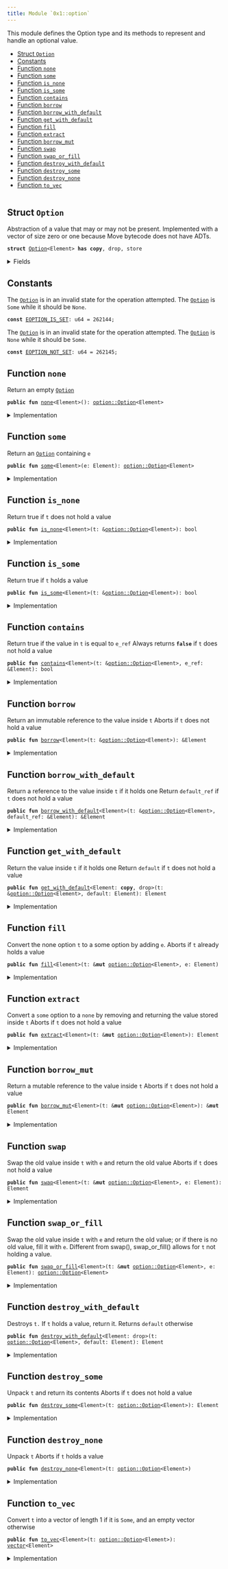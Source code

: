 ```yaml
---
title: Module `0x1::option`
---
```


This module defines the Option type and its methods to represent and handle an optional value.


-  [Struct `Option`](#0x1_option_Option)
-  [Constants](#@Constants_0)
-  [Function `none`](#0x1_option_none)
-  [Function `some`](#0x1_option_some)
-  [Function `is_none`](#0x1_option_is_none)
-  [Function `is_some`](#0x1_option_is_some)
-  [Function `contains`](#0x1_option_contains)
-  [Function `borrow`](#0x1_option_borrow)
-  [Function `borrow_with_default`](#0x1_option_borrow_with_default)
-  [Function `get_with_default`](#0x1_option_get_with_default)
-  [Function `fill`](#0x1_option_fill)
-  [Function `extract`](#0x1_option_extract)
-  [Function `borrow_mut`](#0x1_option_borrow_mut)
-  [Function `swap`](#0x1_option_swap)
-  [Function `swap_or_fill`](#0x1_option_swap_or_fill)
-  [Function `destroy_with_default`](#0x1_option_destroy_with_default)
-  [Function `destroy_some`](#0x1_option_destroy_some)
-  [Function `destroy_none`](#0x1_option_destroy_none)
-  [Function `to_vec`](#0x1_option_to_vec)


<pre><code></code></pre>



<a name="0x1_option_Option"></a>

## Struct `Option`

Abstraction of a value that may or may not be present. Implemented with a vector of size
zero or one because Move bytecode does not have ADTs.


<pre><code><b>struct</b> <a href="../move-stdlib/option.md#0x1_option_Option">Option</a>&lt;Element&gt; <b>has</b> <b>copy</b>, drop, store
</code></pre>



<details>
<summary>Fields</summary>


<dl>
<dt>
<code>vec: <a href="../move-stdlib/vector.md#0x1_vector">vector</a>&lt;Element&gt;</code>
</dt>
<dd>

</dd>
</dl>


</details>

<a name="@Constants_0"></a>

## Constants


<a name="0x1_option_EOPTION_IS_SET"></a>

The <code><a href="../move-stdlib/option.md#0x1_option_Option">Option</a></code> is in an invalid state for the operation attempted.
The <code><a href="../move-stdlib/option.md#0x1_option_Option">Option</a></code> is <code>Some</code> while it should be <code>None</code>.


<pre><code><b>const</b> <a href="../move-stdlib/option.md#0x1_option_EOPTION_IS_SET">EOPTION_IS_SET</a>: u64 = 262144;
</code></pre>



<a name="0x1_option_EOPTION_NOT_SET"></a>

The <code><a href="../move-stdlib/option.md#0x1_option_Option">Option</a></code> is in an invalid state for the operation attempted.
The <code><a href="../move-stdlib/option.md#0x1_option_Option">Option</a></code> is <code>None</code> while it should be <code>Some</code>.


<pre><code><b>const</b> <a href="../move-stdlib/option.md#0x1_option_EOPTION_NOT_SET">EOPTION_NOT_SET</a>: u64 = 262145;
</code></pre>



<a name="0x1_option_none"></a>

## Function `none`

Return an empty <code><a href="../move-stdlib/option.md#0x1_option_Option">Option</a></code>


<pre><code><b>public</b> <b>fun</b> <a href="../move-stdlib/option.md#0x1_option_none">none</a>&lt;Element&gt;(): <a href="../move-stdlib/option.md#0x1_option_Option">option::Option</a>&lt;Element&gt;
</code></pre>



<details>
<summary>Implementation</summary>


<pre><code><b>public</b> <b>fun</b> <a href="../move-stdlib/option.md#0x1_option_none">none</a>&lt;Element&gt;(): <a href="../move-stdlib/option.md#0x1_option_Option">Option</a>&lt;Element&gt; {
    <a href="../move-stdlib/option.md#0x1_option_Option">Option</a> { vec: <a href="../move-stdlib/vector.md#0x1_vector_empty">vector::empty</a>() }
}
</code></pre>



</details>

<a name="0x1_option_some"></a>

## Function `some`

Return an <code><a href="../move-stdlib/option.md#0x1_option_Option">Option</a></code> containing <code>e</code>


<pre><code><b>public</b> <b>fun</b> <a href="../move-stdlib/option.md#0x1_option_some">some</a>&lt;Element&gt;(e: Element): <a href="../move-stdlib/option.md#0x1_option_Option">option::Option</a>&lt;Element&gt;
</code></pre>



<details>
<summary>Implementation</summary>


<pre><code><b>public</b> <b>fun</b> <a href="../move-stdlib/option.md#0x1_option_some">some</a>&lt;Element&gt;(e: Element): <a href="../move-stdlib/option.md#0x1_option_Option">Option</a>&lt;Element&gt; {
    <a href="../move-stdlib/option.md#0x1_option_Option">Option</a> { vec: <a href="../move-stdlib/vector.md#0x1_vector_singleton">vector::singleton</a>(e) }
}
</code></pre>



</details>

<a name="0x1_option_is_none"></a>

## Function `is_none`

Return true if <code>t</code> does not hold a value


<pre><code><b>public</b> <b>fun</b> <a href="../move-stdlib/option.md#0x1_option_is_none">is_none</a>&lt;Element&gt;(t: &<a href="../move-stdlib/option.md#0x1_option_Option">option::Option</a>&lt;Element&gt;): bool
</code></pre>



<details>
<summary>Implementation</summary>


<pre><code><b>public</b> <b>fun</b> <a href="../move-stdlib/option.md#0x1_option_is_none">is_none</a>&lt;Element&gt;(t: &<a href="../move-stdlib/option.md#0x1_option_Option">Option</a>&lt;Element&gt;): bool {
    t.vec.is_empty()
}
</code></pre>



</details>

<a name="0x1_option_is_some"></a>

## Function `is_some`

Return true if <code>t</code> holds a value


<pre><code><b>public</b> <b>fun</b> <a href="../move-stdlib/option.md#0x1_option_is_some">is_some</a>&lt;Element&gt;(t: &<a href="../move-stdlib/option.md#0x1_option_Option">option::Option</a>&lt;Element&gt;): bool
</code></pre>



<details>
<summary>Implementation</summary>


<pre><code><b>public</b> <b>fun</b> <a href="../move-stdlib/option.md#0x1_option_is_some">is_some</a>&lt;Element&gt;(t: &<a href="../move-stdlib/option.md#0x1_option_Option">Option</a>&lt;Element&gt;): bool {
    !t.vec.is_empty()
}
</code></pre>



</details>

<a name="0x1_option_contains"></a>

## Function `contains`

Return true if the value in <code>t</code> is equal to <code>e_ref</code>
Always returns <code><b>false</b></code> if <code>t</code> does not hold a value


<pre><code><b>public</b> <b>fun</b> <a href="../move-stdlib/option.md#0x1_option_contains">contains</a>&lt;Element&gt;(t: &<a href="../move-stdlib/option.md#0x1_option_Option">option::Option</a>&lt;Element&gt;, e_ref: &Element): bool
</code></pre>



<details>
<summary>Implementation</summary>


<pre><code><b>public</b> <b>fun</b> <a href="../move-stdlib/option.md#0x1_option_contains">contains</a>&lt;Element&gt;(t: &<a href="../move-stdlib/option.md#0x1_option_Option">Option</a>&lt;Element&gt;, e_ref: &Element): bool {
    t.vec.<a href="../move-stdlib/option.md#0x1_option_contains">contains</a>(e_ref)
}
</code></pre>



</details>

<a name="0x1_option_borrow"></a>

## Function `borrow`

Return an immutable reference to the value inside <code>t</code>
Aborts if <code>t</code> does not hold a value


<pre><code><b>public</b> <b>fun</b> <a href="../move-stdlib/option.md#0x1_option_borrow">borrow</a>&lt;Element&gt;(t: &<a href="../move-stdlib/option.md#0x1_option_Option">option::Option</a>&lt;Element&gt;): &Element
</code></pre>



<details>
<summary>Implementation</summary>


<pre><code><b>public</b> <b>fun</b> <a href="../move-stdlib/option.md#0x1_option_borrow">borrow</a>&lt;Element&gt;(t: &<a href="../move-stdlib/option.md#0x1_option_Option">Option</a>&lt;Element&gt;): &Element {
    <b>assert</b>!(t.<a href="../move-stdlib/option.md#0x1_option_is_some">is_some</a>(), <a href="../move-stdlib/option.md#0x1_option_EOPTION_NOT_SET">EOPTION_NOT_SET</a>);
    &t.vec[0]
}
</code></pre>



</details>

<a name="0x1_option_borrow_with_default"></a>

## Function `borrow_with_default`

Return a reference to the value inside <code>t</code> if it holds one
Return <code>default_ref</code> if <code>t</code> does not hold a value


<pre><code><b>public</b> <b>fun</b> <a href="../move-stdlib/option.md#0x1_option_borrow_with_default">borrow_with_default</a>&lt;Element&gt;(t: &<a href="../move-stdlib/option.md#0x1_option_Option">option::Option</a>&lt;Element&gt;, default_ref: &Element): &Element
</code></pre>



<details>
<summary>Implementation</summary>


<pre><code><b>public</b> <b>fun</b> <a href="../move-stdlib/option.md#0x1_option_borrow_with_default">borrow_with_default</a>&lt;Element&gt;(t: &<a href="../move-stdlib/option.md#0x1_option_Option">Option</a>&lt;Element&gt;, default_ref: &Element): &Element {
    <b>let</b> vec_ref = &t.vec;
    <b>if</b> (vec_ref.is_empty()) default_ref
    <b>else</b> &vec_ref[0]
}
</code></pre>



</details>

<a name="0x1_option_get_with_default"></a>

## Function `get_with_default`

Return the value inside <code>t</code> if it holds one
Return <code>default</code> if <code>t</code> does not hold a value


<pre><code><b>public</b> <b>fun</b> <a href="../move-stdlib/option.md#0x1_option_get_with_default">get_with_default</a>&lt;Element: <b>copy</b>, drop&gt;(t: &<a href="../move-stdlib/option.md#0x1_option_Option">option::Option</a>&lt;Element&gt;, default: Element): Element
</code></pre>



<details>
<summary>Implementation</summary>


<pre><code><b>public</b> <b>fun</b> <a href="../move-stdlib/option.md#0x1_option_get_with_default">get_with_default</a>&lt;Element: <b>copy</b> + drop&gt;(t: &<a href="../move-stdlib/option.md#0x1_option_Option">Option</a>&lt;Element&gt;, default: Element): Element {
    <b>let</b> vec_ref = &t.vec;
    <b>if</b> (vec_ref.is_empty()) default
    <b>else</b> vec_ref[0]
}
</code></pre>



</details>

<a name="0x1_option_fill"></a>

## Function `fill`

Convert the none option <code>t</code> to a some option by adding <code>e</code>.
Aborts if <code>t</code> already holds a value


<pre><code><b>public</b> <b>fun</b> <a href="../move-stdlib/option.md#0x1_option_fill">fill</a>&lt;Element&gt;(t: &<b>mut</b> <a href="../move-stdlib/option.md#0x1_option_Option">option::Option</a>&lt;Element&gt;, e: Element)
</code></pre>



<details>
<summary>Implementation</summary>


<pre><code><b>public</b> <b>fun</b> <a href="../move-stdlib/option.md#0x1_option_fill">fill</a>&lt;Element&gt;(t: &<b>mut</b> <a href="../move-stdlib/option.md#0x1_option_Option">Option</a>&lt;Element&gt;, e: Element) {
    <b>let</b> vec_ref = &<b>mut</b> t.vec;
    <b>if</b> (vec_ref.is_empty()) vec_ref.push_back(e)
    <b>else</b> <b>abort</b> <a href="../move-stdlib/option.md#0x1_option_EOPTION_IS_SET">EOPTION_IS_SET</a>
}
</code></pre>



</details>

<a name="0x1_option_extract"></a>

## Function `extract`

Convert a <code>some</code> option to a <code>none</code> by removing and returning the value stored inside <code>t</code>
Aborts if <code>t</code> does not hold a value


<pre><code><b>public</b> <b>fun</b> <a href="../move-stdlib/option.md#0x1_option_extract">extract</a>&lt;Element&gt;(t: &<b>mut</b> <a href="../move-stdlib/option.md#0x1_option_Option">option::Option</a>&lt;Element&gt;): Element
</code></pre>



<details>
<summary>Implementation</summary>


<pre><code><b>public</b> <b>fun</b> <a href="../move-stdlib/option.md#0x1_option_extract">extract</a>&lt;Element&gt;(t: &<b>mut</b> <a href="../move-stdlib/option.md#0x1_option_Option">Option</a>&lt;Element&gt;): Element {
    <b>assert</b>!(t.<a href="../move-stdlib/option.md#0x1_option_is_some">is_some</a>(), <a href="../move-stdlib/option.md#0x1_option_EOPTION_NOT_SET">EOPTION_NOT_SET</a>);
    t.vec.pop_back()
}
</code></pre>



</details>

<a name="0x1_option_borrow_mut"></a>

## Function `borrow_mut`

Return a mutable reference to the value inside <code>t</code>
Aborts if <code>t</code> does not hold a value


<pre><code><b>public</b> <b>fun</b> <a href="../move-stdlib/option.md#0x1_option_borrow_mut">borrow_mut</a>&lt;Element&gt;(t: &<b>mut</b> <a href="../move-stdlib/option.md#0x1_option_Option">option::Option</a>&lt;Element&gt;): &<b>mut</b> Element
</code></pre>



<details>
<summary>Implementation</summary>


<pre><code><b>public</b> <b>fun</b> <a href="../move-stdlib/option.md#0x1_option_borrow_mut">borrow_mut</a>&lt;Element&gt;(t: &<b>mut</b> <a href="../move-stdlib/option.md#0x1_option_Option">Option</a>&lt;Element&gt;): &<b>mut</b> Element {
    <b>assert</b>!(t.<a href="../move-stdlib/option.md#0x1_option_is_some">is_some</a>(), <a href="../move-stdlib/option.md#0x1_option_EOPTION_NOT_SET">EOPTION_NOT_SET</a>);
    &<b>mut</b> t.vec[0]
}
</code></pre>



</details>

<a name="0x1_option_swap"></a>

## Function `swap`

Swap the old value inside <code>t</code> with <code>e</code> and return the old value
Aborts if <code>t</code> does not hold a value


<pre><code><b>public</b> <b>fun</b> <a href="../move-stdlib/option.md#0x1_option_swap">swap</a>&lt;Element&gt;(t: &<b>mut</b> <a href="../move-stdlib/option.md#0x1_option_Option">option::Option</a>&lt;Element&gt;, e: Element): Element
</code></pre>



<details>
<summary>Implementation</summary>


<pre><code><b>public</b> <b>fun</b> <a href="../move-stdlib/option.md#0x1_option_swap">swap</a>&lt;Element&gt;(t: &<b>mut</b> <a href="../move-stdlib/option.md#0x1_option_Option">Option</a>&lt;Element&gt;, e: Element): Element {
    <b>assert</b>!(t.<a href="../move-stdlib/option.md#0x1_option_is_some">is_some</a>(), <a href="../move-stdlib/option.md#0x1_option_EOPTION_NOT_SET">EOPTION_NOT_SET</a>);
    <b>let</b> vec_ref = &<b>mut</b> t.vec;
    <b>let</b> old_value = vec_ref.pop_back();
    vec_ref.push_back(e);
    old_value
}
</code></pre>



</details>

<a name="0x1_option_swap_or_fill"></a>

## Function `swap_or_fill`

Swap the old value inside <code>t</code> with <code>e</code> and return the old value;
or if there is no old value, fill it with <code>e</code>.
Different from swap(), swap_or_fill() allows for <code>t</code> not holding a value.


<pre><code><b>public</b> <b>fun</b> <a href="../move-stdlib/option.md#0x1_option_swap_or_fill">swap_or_fill</a>&lt;Element&gt;(t: &<b>mut</b> <a href="../move-stdlib/option.md#0x1_option_Option">option::Option</a>&lt;Element&gt;, e: Element): <a href="../move-stdlib/option.md#0x1_option_Option">option::Option</a>&lt;Element&gt;
</code></pre>



<details>
<summary>Implementation</summary>


<pre><code><b>public</b> <b>fun</b> <a href="../move-stdlib/option.md#0x1_option_swap_or_fill">swap_or_fill</a>&lt;Element&gt;(t: &<b>mut</b> <a href="../move-stdlib/option.md#0x1_option_Option">Option</a>&lt;Element&gt;, e: Element): <a href="../move-stdlib/option.md#0x1_option_Option">Option</a>&lt;Element&gt; {
    <b>let</b> vec_ref = &<b>mut</b> t.vec;
    <b>let</b> old_value = <b>if</b> (vec_ref.is_empty()) <a href="../move-stdlib/option.md#0x1_option_none">none</a>()
    <b>else</b> <a href="../move-stdlib/option.md#0x1_option_some">some</a>(vec_ref.pop_back());
    vec_ref.push_back(e);
    old_value
}
</code></pre>



</details>

<a name="0x1_option_destroy_with_default"></a>

## Function `destroy_with_default`

Destroys <code>t.</code> If <code>t</code> holds a value, return it. Returns <code>default</code> otherwise


<pre><code><b>public</b> <b>fun</b> <a href="../move-stdlib/option.md#0x1_option_destroy_with_default">destroy_with_default</a>&lt;Element: drop&gt;(t: <a href="../move-stdlib/option.md#0x1_option_Option">option::Option</a>&lt;Element&gt;, default: Element): Element
</code></pre>



<details>
<summary>Implementation</summary>


<pre><code><b>public</b> <b>fun</b> <a href="../move-stdlib/option.md#0x1_option_destroy_with_default">destroy_with_default</a>&lt;Element: drop&gt;(t: <a href="../move-stdlib/option.md#0x1_option_Option">Option</a>&lt;Element&gt;, default: Element): Element {
    <b>let</b> <a href="../move-stdlib/option.md#0x1_option_Option">Option</a> { <b>mut</b> vec } = t;
    <b>if</b> (vec.is_empty()) default
    <b>else</b> vec.pop_back()
}
</code></pre>



</details>

<a name="0x1_option_destroy_some"></a>

## Function `destroy_some`

Unpack <code>t</code> and return its contents
Aborts if <code>t</code> does not hold a value


<pre><code><b>public</b> <b>fun</b> <a href="../move-stdlib/option.md#0x1_option_destroy_some">destroy_some</a>&lt;Element&gt;(t: <a href="../move-stdlib/option.md#0x1_option_Option">option::Option</a>&lt;Element&gt;): Element
</code></pre>



<details>
<summary>Implementation</summary>


<pre><code><b>public</b> <b>fun</b> <a href="../move-stdlib/option.md#0x1_option_destroy_some">destroy_some</a>&lt;Element&gt;(t: <a href="../move-stdlib/option.md#0x1_option_Option">Option</a>&lt;Element&gt;): Element {
    <b>assert</b>!(t.<a href="../move-stdlib/option.md#0x1_option_is_some">is_some</a>(), <a href="../move-stdlib/option.md#0x1_option_EOPTION_NOT_SET">EOPTION_NOT_SET</a>);
    <b>let</b> <a href="../move-stdlib/option.md#0x1_option_Option">Option</a> { <b>mut</b> vec } = t;
    <b>let</b> elem = vec.pop_back();
    vec.destroy_empty();
    elem
}
</code></pre>



</details>

<a name="0x1_option_destroy_none"></a>

## Function `destroy_none`

Unpack <code>t</code>
Aborts if <code>t</code> holds a value


<pre><code><b>public</b> <b>fun</b> <a href="../move-stdlib/option.md#0x1_option_destroy_none">destroy_none</a>&lt;Element&gt;(t: <a href="../move-stdlib/option.md#0x1_option_Option">option::Option</a>&lt;Element&gt;)
</code></pre>



<details>
<summary>Implementation</summary>


<pre><code><b>public</b> <b>fun</b> <a href="../move-stdlib/option.md#0x1_option_destroy_none">destroy_none</a>&lt;Element&gt;(t: <a href="../move-stdlib/option.md#0x1_option_Option">Option</a>&lt;Element&gt;) {
    <b>assert</b>!(t.<a href="../move-stdlib/option.md#0x1_option_is_none">is_none</a>(), <a href="../move-stdlib/option.md#0x1_option_EOPTION_IS_SET">EOPTION_IS_SET</a>);
    <b>let</b> <a href="../move-stdlib/option.md#0x1_option_Option">Option</a> { vec } = t;
    vec.destroy_empty()
}
</code></pre>



</details>

<a name="0x1_option_to_vec"></a>

## Function `to_vec`

Convert <code>t</code> into a vector of length 1 if it is <code>Some</code>,
and an empty vector otherwise


<pre><code><b>public</b> <b>fun</b> <a href="../move-stdlib/option.md#0x1_option_to_vec">to_vec</a>&lt;Element&gt;(t: <a href="../move-stdlib/option.md#0x1_option_Option">option::Option</a>&lt;Element&gt;): <a href="../move-stdlib/vector.md#0x1_vector">vector</a>&lt;Element&gt;
</code></pre>



<details>
<summary>Implementation</summary>


<pre><code><b>public</b> <b>fun</b> <a href="../move-stdlib/option.md#0x1_option_to_vec">to_vec</a>&lt;Element&gt;(t: <a href="../move-stdlib/option.md#0x1_option_Option">Option</a>&lt;Element&gt;): <a href="../move-stdlib/vector.md#0x1_vector">vector</a>&lt;Element&gt; {
    <b>let</b> <a href="../move-stdlib/option.md#0x1_option_Option">Option</a> { vec } = t;
    vec
}
</code></pre>



</details>
